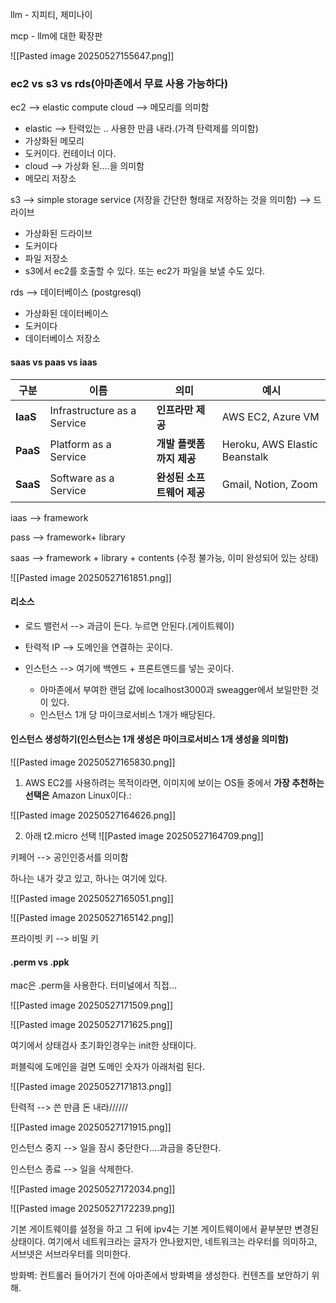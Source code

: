 
llm - 지피티, 제미나이

mcp - llm에 대한 확장판

![[Pasted image 20250527155647.png]]


### ec2 vs s3 vs rds(아마존에서 무료 사용 가능하다)

ec2 --> elastic compute cloud --> 메모리를 의미함
- elastic --> 탄력있는 .. 사용한 만큼 내라.(가격 탄력제를 의미함)
- 가상화된 메모리
- 도커이다. 컨테이너 이다.
- cloud --> 가상화 된....을 의미함
- 메모리 저장소

s3 --> simple storage service (저장을 간단한 형태로 저장하는 것을 의미함) --> 드라이브
- 가상화된 드라이브
- 도커이다
- 파일 저장소 
- s3에서 ec2를 호출할 수 있다. 또는 ec2가 파일을 보낼 수도 있다.


rds --> 데이터베이스 (postgresql)
-  가상화된 데이터베이스
- 도커이다
- 데이터베이스 저장소



#### saas vs paas vs iaas

|구분|이름|의미|예시|
|---|---|---|---|
|**IaaS**|Infrastructure as a Service|**인프라만 제공**|AWS EC2, Azure VM|
|**PaaS**|Platform as a Service|**개발 플랫폼까지 제공**|Heroku, AWS Elastic Beanstalk|
|**SaaS**|Software as a Service|**완성된 소프트웨어 제공**|Gmail, Notion, Zoom|

iaas --> framework

pass --> framework+ library

saas --> framework + library + contents (수정 불가능, 이미 완성되어 있는 상태)


![[Pasted image 20250527161851.png]]

#### 리소스

- 로드 밸런서 --> 과금이 든다. 누르면 안된다.(게이트웨이)

- 탄력적 IP --> 도메인을 연결하는 곳이다.

- 인스턴스 --> 여기에 백엔드 + 프론트엔드를 넣는 곳이다.
	- 아마존에서 부여한 랜덤 값에 localhost3000과 sweagger에서 보일만한 것이 있다. 
	- 인스턴스 1개 당 마이크로서비스 1개가 배당된다.





#### 인스턴스 생성하기(인스턴스는 1개 생성은 마이크로서비스 1개 생성을 의미함)

![[Pasted image 20250527165830.png]]

1. AWS EC2를 사용하려는 목적이라면, 이미지에 보이는 OS들 중에서 **가장 추천하는 선택은**  Amazon Linux이다.:


![[Pasted image 20250527164626.png]]

2. 아래 t2.micro 선택
![[Pasted image 20250527164709.png]]


키페어 --> 공인인증서를 의미함

하나는 내가 갖고 있고, 하나는 여기에 있다. 

![[Pasted image 20250527165051.png]]


![[Pasted image 20250527165142.png]]



프라이빗 키 --> 비밀 키

#### .perm vs .ppk


mac은 .perm을 사용한다. 터미널에서 직접...




![[Pasted image 20250527171509.png]]


![[Pasted image 20250527171625.png]]


여기에서 상태검사  초기화인경우는 init한 상태이다.


퍼블릭에 도메인을 걸면 도메인 숫자가 아래처럼 된다.

![[Pasted image 20250527171813.png]]



탄력적 --> 쓴 만큼 돈 내라//////




![[Pasted image 20250527171915.png]]

인스턴스 중지 --> 일을 잠시 중단한다....과금을 중단한다.

인스턴스 종료 --> 일을 삭제한다. 


![[Pasted image 20250527172034.png]]


![[Pasted image 20250527172239.png]]


기본 게이트웨이를 설정을 하고 그 뒤에 ipv4는 기본 게이트웨이에서 끝부분만 변경된 상태이다. 여기에서 네트워크라는 글자가 안나왔지만, 네트워크는 라우터를 의미하고, 서브넷은 서브라우터를 의미한다. 


방화벽: 컨트롤러 들어가기 전에 아마존에서 방화벽을 생성한다. 컨텐츠를 보안하기 위해. 